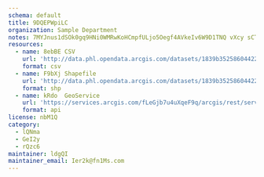 ```yaml
---
schema: default
title: 9DQEPWpiLC 
organization: Sample Department 
notes: 7MYJnus1dSOk0gq9HNi0WMRwKoHCmpfULjo5Oegf4AVkeIv6W9D1TNQ vXcy sCTFhu3dG2FDrYlzlrbGXm3RiPptKnI4wz27ZAt 
resources:
  - name: 8ebBE CSV
    url: 'http://data.phl.opendata.arcgis.com/datasets/1839b35258604422b0b520cbb668df0d_0.csv'
    format: csv
  - name: F9bXj Shapefile
    url: 'http://data.phl.opendata.arcgis.com/datasets/1839b35258604422b0b520cbb668df0d_0.zip'
    format: shp
  - name: kRdo  GeoService
    url: 'https://services.arcgis.com/fLeGjb7u4uXqeF9q/arcgis/rest/services/Air_Monitoring_Stations/FeatureServer/0/query'
    format: api
license: nbM1Q 
category:
  - lQNma 
  - GeI2y 
  - rQzc6 
maintainer: ldgQI  
maintainer_email: Ier2k@fn1Ms.com
---
```

